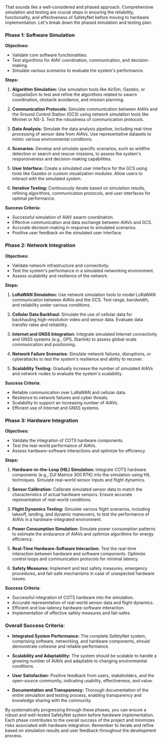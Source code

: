 That sounds like a well-considered and phased approach. Comprehensive simulation and testing are crucial steps in ensuring the reliability, functionality, and effectiveness of SafetyNet before moving to hardware implementation. Let's break down the phased simulation and testing plan:

### Phase 1: Software Simulation

**Objectives:**
- Validate core software functionalities.
- Test algorithms for AIAV coordination, communication, and decision-making.
- Simulate various scenarios to evaluate the system's performance.

**Steps:**
1. **Algorithm Simulation:** Use simulation tools like AirSim, Gazebo, or CoppeliaSim to test and refine the algorithms related to swarm coordination, obstacle avoidance, and mission planning.
   
2. **Communication Protocols:** Simulate communication between AIAVs and the Ground Control Station (GCS) using network simulation tools like Mininet or NS-3. Test the robustness of communication protocols.

3. **Data Analysis:** Simulate the data analysis pipeline, including real-time processing of sensor data from AIAVs. Use representative datasets to mimic various environmental conditions.

4. **Scenarios:** Develop and simulate specific scenarios, such as wildfire detection or search and rescue missions, to assess the system's responsiveness and decision-making capabilities.

5. **User Interface:** Create a simulated user interface for the GCS using tools like Gazebo or custom visualization modules. Allow users to interact with the simulated system.

6. **Iterative Testing:** Continuously iterate based on simulation results, refining algorithms, communication protocols, and user interfaces for optimal performance.

**Success Criteria:**
- Successful simulation of AIAV swarm coordination.
- Effective communication and data exchange between AIAVs and GCS.
- Accurate decision-making in response to simulated scenarios.
- Positive user feedback on the simulated user interface.

### Phase 2: Network Integration

**Objectives:**
- Validate network infrastructure and connectivity.
- Test the system's performance in a simulated networking environment.
- Assess scalability and resilience of the network.

**Steps:**
1. **LoRaWAN Simulation:** Use network simulation tools to model LoRaWAN communication between AIAVs and the GCS. Test range, bandwidth, and reliability under various conditions.

2. **Cellular Data Backhaul:** Simulate the use of cellular data for backhauling high-resolution video and sensor data. Evaluate data transfer rates and reliability.

3. **Internet and GNSS Integration:** Integrate simulated Internet connectivity and GNSS systems (e.g., GPS, Starlink) to assess global-scale communication and positioning.

4. **Network Failure Scenarios:** Simulate network failures, disruptions, or cyberattacks to test the system's resilience and ability to recover.

5. **Scalability Testing:** Gradually increase the number of simulated AIAVs and network nodes to evaluate the system's scalability.

**Success Criteria:**
- Reliable communication over LoRaWAN and cellular data.
- Resilience to network failures and cyber threats.
- Scalability to support an increasing number of AIAVs.
- Efficient use of Internet and GNSS systems.

### Phase 3: Hardware Integration

**Objectives:**
- Validate the integration of COTS hardware components.
- Test the real-world performance of AIAVs.
- Assess hardware-software interactions and optimize for efficiency.

**Steps:**
1. **Hardware-in-the-Loop (HIL) Simulation:** Integrate COTS hardware components (e.g., DJI Matrice 300 RTK) into the simulation using HIL techniques. Simulate real-world sensor inputs and flight dynamics.

2. **Sensor Calibration:** Calibrate simulated sensor data to match the characteristics of actual hardware sensors. Ensure accurate representation of real-world conditions.

3. **Flight Dynamics Testing:** Simulate various flight scenarios, including takeoff, landing, and dynamic maneuvers, to test the performance of AIAVs in a hardware-integrated environment.

4. **Power Consumption Simulation:** Simulate power consumption patterns to estimate the endurance of AIAVs and optimize algorithms for energy efficiency.

5. **Real-Time Hardware-Software Interaction:** Test the real-time interaction between hardware and software components. Optimize control loops and communication protocols for minimal latency.

6. **Safety Measures:** Implement and test safety measures, emergency procedures, and fail-safe mechanisms in case of unexpected hardware issues.

**Success Criteria:**
- Successful integration of COTS hardware into the simulation.
- Accurate representation of real-world sensor data and flight dynamics.
- Efficient and low-latency hardware-software interaction.
- Implementation of effective safety measures and fail-safes.

### Overall Success Criteria:

- **Integrated System Performance:** The complete SafetyNet system, comprising software, networking, and hardware components, should demonstrate cohesive and reliable performance.
  
- **Scalability and Adaptability:** The system should be scalable to handle a growing number of AIAVs and adaptable to changing environmental conditions.

- **User Satisfaction:** Positive feedback from users, stakeholders, and the open-source community, indicating usability, effectiveness, and value.

- **Documentation and Transparency:** Thorough documentation of the entire simulation and testing process, enabling transparency and knowledge sharing with the community.

By systematically progressing through these phases, you can ensure a robust and well-tested SafetyNet system before hardware implementation. Each phase contributes to the overall success of the project and minimizes risks associated with hardware integration. Remember to iterate and refine based on simulation results and user feedback throughout the development process.